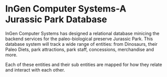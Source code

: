 # InGen Computer Systems-A Jurassic Park Database
InGen Computer Systems has designed a relational database minicing the backend services for the paleo-biological preserve Jurassic Park. This database system will track a wide range of entities: from Dinosaurs, their Paleo Diets, park attractions, park staff, concessions, merchandise and more.

Each of these entities and their sub entities are mapped for how they relate and interact with each other.
